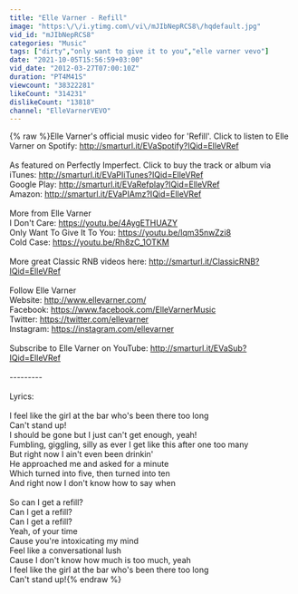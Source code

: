 ```yaml
---
title: "Elle Varner - Refill"
image: "https:\/\/i.ytimg.com\/vi\/mJIbNepRCS8\/hqdefault.jpg"
vid_id: "mJIbNepRCS8"
categories: "Music"
tags: ["dirty","only want to give it to you","elle varner vevo"]
date: "2021-10-05T15:56:59+03:00"
vid_date: "2012-03-27T07:00:10Z"
duration: "PT4M41S"
viewcount: "38322281"
likeCount: "314231"
dislikeCount: "13818"
channel: "ElleVarnerVEVO"
---
```

{% raw %}Elle Varner's official music video for 'Refill'. Click to listen to Elle Varner on Spotify: <a rel="nofollow" target="blank" href="http://smarturl.it/EVaSpotify?IQid=ElleVRef">http://smarturl.it/EVaSpotify?IQid=ElleVRef</a><br /><br />As featured on Perfectly Imperfect. Click to buy the track or album via iTunes: <a rel="nofollow" target="blank" href="http://smarturl.it/EVaPIiTunes?IQid=ElleVRef">http://smarturl.it/EVaPIiTunes?IQid=ElleVRef</a><br />Google Play: <a rel="nofollow" target="blank" href="http://smarturl.it/EVaRefplay?IQid=ElleVRef">http://smarturl.it/EVaRefplay?IQid=ElleVRef</a><br />Amazon: <a rel="nofollow" target="blank" href="http://smarturl.it/EVaPIAmz?IQid=ElleVRef">http://smarturl.it/EVaPIAmz?IQid=ElleVRef</a><br /><br />More from Elle Varner<br />I Don't Care: <a rel="nofollow" target="blank" href="https://youtu.be/4AygETHUAZY">https://youtu.be/4AygETHUAZY</a><br />Only Want To Give It To You: <a rel="nofollow" target="blank" href="https://youtu.be/lqm35nwZzi8">https://youtu.be/lqm35nwZzi8</a><br />Cold Case: <a rel="nofollow" target="blank" href="https://youtu.be/Rh8zC_1OTKM">https://youtu.be/Rh8zC_1OTKM</a><br /><br />More great Classic RNB videos here: <a rel="nofollow" target="blank" href="http://smarturl.it/ClassicRNB?IQid=ElleVRef">http://smarturl.it/ClassicRNB?IQid=ElleVRef</a><br /><br />Follow Elle Varner<br />Website: <a rel="nofollow" target="blank" href="http://www.ellevarner.com/">http://www.ellevarner.com/</a><br />Facebook: <a rel="nofollow" target="blank" href="https://www.facebook.com/ElleVarnerMusic">https://www.facebook.com/ElleVarnerMusic</a><br />Twitter: <a rel="nofollow" target="blank" href="https://twitter.com/ellevarner">https://twitter.com/ellevarner</a><br />Instagram: <a rel="nofollow" target="blank" href="https://instagram.com/ellevarner">https://instagram.com/ellevarner</a><br /><br />Subscribe to Elle Varner on YouTube: <a rel="nofollow" target="blank" href="http://smarturl.it/EVaSub?IQid=ElleVRef">http://smarturl.it/EVaSub?IQid=ElleVRef</a><br /><br />---------<br /><br />Lyrics:<br /><br />I feel like the girl at the bar who's been there too long<br />Can't stand up!<br />I should be gone but I just can't get enough, yeah!<br />Fumbling, giggling, silly as ever I get like this after one too many<br />But right now I ain't even been drinkin'<br />He approached me and asked for a minute<br />Which turned into five, then turned into ten<br />And right now I don't know how to say when<br /><br />So can I get a refill?<br />Can I get a refill?<br />Can I get a refill?<br />Yeah, of your time<br />Cause you're intoxicating my mind<br />Feel like a conversational lush<br />Cause I don't know how much is too much, yeah<br />I feel like the girl at the bar who's been there too long<br />Can't stand up!{% endraw %}
